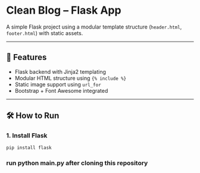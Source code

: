 # Clean Blog – Flask App

A simple Flask project using a modular template structure (`header.html`, `footer.html`) with static assets.

---

## 🔧 Features

- Flask backend with Jinja2 templating
- Modular HTML structure using `{% include %}`
- Static image support using `url_for`
- Bootstrap + Font Awesome integrated

---

## 🛠 How to Run

### 1. Install Flask

```bash
pip install flask
```
### run python main.py after cloning this repository
